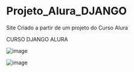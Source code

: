 # Projeto_Alura_DJANGO
Site Criado a partir de um projeto do Curso Alura

CURSO DJANGO ALURA

![image](https://user-images.githubusercontent.com/61998189/162356751-15a8982d-0436-4792-abe4-36226fb585c8.png)

![image](https://user-images.githubusercontent.com/61998189/162356784-bf22fda5-3515-4e2b-9acc-cd566c28905c.png)
